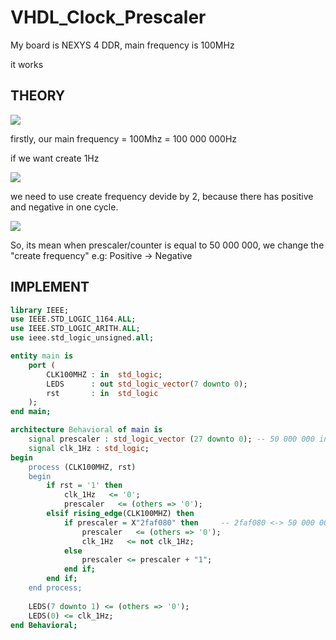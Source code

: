 # VHDL_Clock_Prescaler
 
My board is NEXYS 4 DDR, main frequency is 100MHz

it works

## THEORY

<img src="http://chart.googleapis.com/chart?cht=tx&chl= Time = 1 / Frequency" style="border:none;">

firstly, our main frequency = 100Mhz = 100 000 000Hz

if we want create 1Hz

<img src="http://chart.googleapis.com/chart?cht=tx&chl= CreateFrequency = MainFrequency / 1 = 100 000 000Hz" style="border:none;">

 we need to use create frequency devide by 2, because there has positive and negative in one cycle.

<img src="http://chart.googleapis.com/chart?cht=tx&chl= HalfFrequency = CreateFrequency / 2 = 100 000 000/2 = 50 000 000Hz" style="border:none;">

So, its mean when prescaler/counter is equal to 50 000 000, we change the "create frequency" e.g: Positive -> Negative

## IMPLEMENT

```VHDL
library IEEE;
use IEEE.STD_LOGIC_1164.ALL;
use IEEE.STD_LOGIC_ARITH.ALL;
use ieee.std_logic_unsigned.all;

entity main is
    port (
        CLK100MHZ : in  std_logic;
        LEDS      : out std_logic_vector(7 downto 0);
        rst       : in  std_logic
    );
end main;

architecture Behavioral of main is
    signal prescaler : std_logic_vector (27 downto 0); -- 50 000 000 in binary have 26 bits
    signal clk_1Hz : std_logic;
begin
    process (CLK100MHZ, rst)
    begin
        if rst = '1' then
            clk_1Hz   <= '0';
            prescaler   <= (others => '0');
        elsif rising_edge(CLK100MHZ) then   
            if prescaler = X"2faf080" then     -- 2faf080 <-> 50 000 000 in hex
                prescaler   <= (others => '0');
                clk_1Hz   <= not clk_1Hz;
            else
                prescaler <= prescaler + "1";
            end if;
        end if;
    end process;
      
    LEDS(7 downto 1) <= (others => '0');
    LEDS(0) <= clk_1Hz;
end Behavioral;

```


